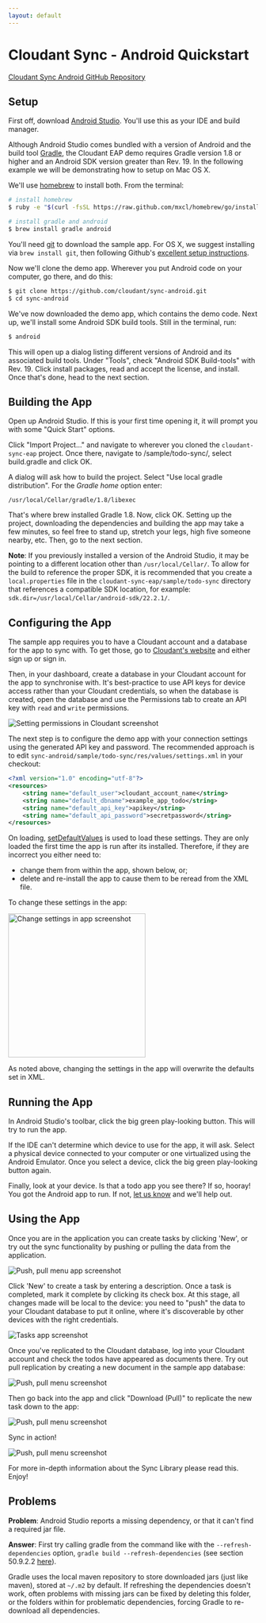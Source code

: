 ```yaml
---
layout: default
---
```


# Cloudant Sync - Android Quickstart

<p class="nav">
<a href="https://github.com/cloudant/sync-android">Cloudant Sync Android GitHub Repository</a>
</p>

## Setup
First off, download [Android Studio][studio]. You'll use this as your IDE and build manager.

[studio]: http://developer.android.com/sdk/installing/studio.html

Although Android Studio comes bundled with a version of Android and the build tool [Gradle](gradle), the Cloudant EAP demo requires Gradle version 1.8 or higher and an Android SDK version greater than Rev. 19. In the following example we will be demonstrating how to setup on Mac OS X.

[gradle]: http://www.gradle.org/

We'll use [homebrew](brew) to install both. From the terminal:

```bash
# install homebrew
$ ruby -e "$(curl -fsSL https://raw.github.com/mxcl/homebrew/go/install)"

# install gradle and android
$ brew install gradle android
```

[brew]: http://brew.sh/

You'll need [git][git] to download the sample app. For OS X, we suggest installing via `brew install git`, then following Github's [excellent setup instructions][ghsetup].

[git]: http://git-scm.com/
[ghsetup]: https://help.github.com/articles/set-up-git

Now we'll clone the demo app. Wherever you put Android code on your computer, go there, and do this:

```bash
$ git clone https://github.com/cloudant/sync-android.git
$ cd sync-android
```

We've now downloaded the demo app, which contains the demo code.
Next up, we'll install some Android SDK build tools. Still in the terminal, run:

```bash
$ android
```

This will open up a dialog listing different versions of Android and its associated build tools. Under "Tools", check "Android SDK Build-tools" with Rev. 19. Click install packages, read and accept the license, and install. Once that's done, head to the next section.

## Building the App

Open up Android Studio. If this is your first time opening it, it will prompt you with some "Quick Start" options.

Click "Import Project..." and navigate to wherever you cloned the `cloudant-sync-eap` project. Once there, navigate to /sample/todo-sync/, select build.gradle and click OK.

A dialog will ask how to build the project. Select "Use local gradle distribution". For the _Gradle home_ option enter:

```
/usr/local/Cellar/gradle/1.8/libexec
```

That's where brew installed Gradle 1.8. Now, click OK. Setting up the project, downloading the dependencies and building the app may take a few minutes, so feel free to stand up, stretch your legs, high five someone nearby, etc. Then, go to the next section.

**Note**: If you previously installed a version of the Android Studio, it may be pointing to a different location other than `/usr/local/Cellar/`.  To allow for the build to reference the proper SDK, it is recommended that you create a `local.properties` file in the `cloudant-sync-eap/sample/todo-sync` directory that references a compatible SDK location, for example:
`sdk.dir=/usr/local/Cellar/android-sdk/22.2.1/`.

## Configuring the App
The sample app requires you to have a Cloudant account and a database for the app to sync with. To get those, go to [Cloudant's website](https://cloudant.com) and either sign up or sign in.

Then, in your dashboard, create a database in your Cloudant account for the app to synchronise with. It's best-practice to use API keys for device access rather than your Cloudant credentials, so when the database is created, open the database and use the Permissions tab to create an API key with `read` and `write` permissions.

![Setting permissions in Cloudant screenshot](images/quickstart/image02.png)

The next step is to configure the demo app with your connection settings using the generated API key and password. The recommended approach is to edit `sync-android/sample/todo-sync/res/values/settings.xml` in your checkout:

```xml
<?xml version="1.0" encoding="utf-8"?>
<resources>
    <string name="default_user">cloudant_account_name</string>
    <string name="default_dbname">example_app_todo</string>
    <string name="default_api_key">apikey</string>
    <string name="default_api_password">secretpassword</string>
</resources>
```

On loading, [setDefaultValues][sdf] is used to load these settings. They are only loaded the first time the app is run after its installed. Therefore, if they are incorrect you either need to:

[sdf]: http://developer.android.com/reference/android/preference/PreferenceManager.html#setDefaultValues(android.content.Context,%20int,%20boolean)

* change them from within the app, shown below, or;
* delete and re-install the app to cause them to be reread from the XML file.

To change these settings in the app:

<img src="images/quickstart/image01.png" height="290" width="277"
  alt="Change settings in app screenshot"/>

As noted above, changing the settings in the app will overwrite the defaults set in XML.

## Running the App
In Android Studio's toolbar, click the big green play-looking button. This will try to run the app.

If the IDE can't determine which device to use for the app, it will ask. Select a physical device connected to your computer or one virtualized using the Android Emulator. Once you select a device, click the big green play-looking button again.

Finally, look at your device. Is that a todo app you see there? If so, hooray! You got the Android app to run. If not, [let us know](mailto:cloudant-sync@googlegroups.com) and we'll help out.

## Using the App

Once you are in the application you can create tasks by clicking 'New', or try out the sync functionality by pushing or pulling the data from the application.

![Push, pull menu app screenshot](images/quickstart/image06.png)

Click 'New' to create a task by entering a description.  Once a task is completed, mark it complete by clicking its check box.  At this stage, all changes made will be local to the device: you need to "push" the data to your Cloudant database to put it online, where it's discoverable by other devices with the right credentials.

![Tasks app screenshot](images/quickstart/image04.png)

Once you've replicated to the Cloudant database, log into your Cloudant account and check the todos have appeared as documents there. Try out pull replication by creating a new document in the sample app database:

![Push, pull menu screenshot](images/quickstart/image00.png)

Then go back into the app and click "Download (Pull)" to replicate the new task down to the app:

![Push, pull menu screenshot](images/quickstart/image03.png)

Sync in action!

![Push, pull menu screenshot](images/quickstart/image05.png)

For more in-depth information about the Sync Library please read this. Enjoy!

## Problems

**Problem**:  Android Studio reports a missing dependency, or that it can't find a required jar file.

**Answer**:  First try calling gradle from the command like with the `--refresh-dependencies` option, `gradle build --refresh-dependencies` (see section 50.9.2.2 [here][gradledeps]).

[gradledeps]: http://www.gradle.org/docs/current/userguide/dependency_management.html

Gradle uses the local maven repository to store downloaded jars (just like maven), stored at `~/.m2` by default.  If refreshing the dependencies doesn't work, often problems with missing jars can be fixed by deleting this folder, or the folders within for problematic dependencies, forcing Gradle to re-download all dependencies.

